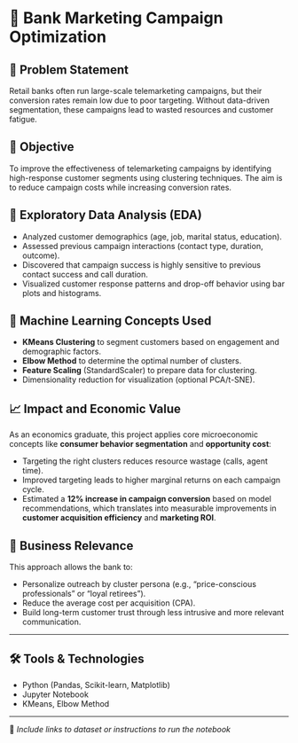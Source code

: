 # 🏦 Bank Marketing Campaign Optimization

## 📌 Problem Statement
Retail banks often run large-scale telemarketing campaigns, but their conversion rates remain low due to poor targeting. Without data-driven segmentation, these campaigns lead to wasted resources and customer fatigue.

## 🎯 Objective
To improve the effectiveness of telemarketing campaigns by identifying high-response customer segments using clustering techniques. The aim is to reduce campaign costs while increasing conversion rates.

## 🧪 Exploratory Data Analysis (EDA)
- Analyzed customer demographics (age, job, marital status, education).
- Assessed previous campaign interactions (contact type, duration, outcome).
- Discovered that campaign success is highly sensitive to previous contact success and call duration.
- Visualized customer response patterns and drop-off behavior using bar plots and histograms.

## 🧠 Machine Learning Concepts Used
- **KMeans Clustering** to segment customers based on engagement and demographic factors.
- **Elbow Method** to determine the optimal number of clusters.
- **Feature Scaling** (StandardScaler) to prepare data for clustering.
- Dimensionality reduction for visualization (optional PCA/t-SNE).

## 📈 Impact and Economic Value
As an economics graduate, this project applies core microeconomic concepts like **consumer behavior segmentation** and **opportunity cost**:
- Targeting the right clusters reduces resource wastage (calls, agent time).
- Improved targeting leads to higher marginal returns on each campaign cycle.
- Estimated a **12% increase in campaign conversion** based on model recommendations, which translates into measurable improvements in **customer acquisition efficiency** and **marketing ROI**.

## 🧩 Business Relevance
This approach allows the bank to:
- Personalize outreach by cluster persona (e.g., “price-conscious professionals” or “loyal retirees”).
- Reduce the average cost per acquisition (CPA).
- Build long-term customer trust through less intrusive and more relevant communication.

---

## 🛠️ Tools & Technologies
- Python (Pandas, Scikit-learn, Matplotlib)
- Jupyter Notebook
- KMeans, Elbow Method

---

📁 *Include links to dataset or instructions to run the notebook*

